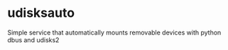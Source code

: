 # udisksauto
Simple service that automatically mounts removable devices with python dbus and udisks2
